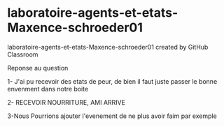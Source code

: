 # laboratoire-agents-et-etats-Maxence-schroeder01
laboratoire-agents-et-etats-Maxence-schroeder01 created by GitHub Classroom


Reponse au question

1- J'ai pu recevoir des etats de peur, de bien il faut juste passer le bonne envenment dans notre boite

2- RECEVOIR NOURRITURE, AMI ARRIVE

3-Nous Pourrions ajouter l'evenement de ne plus avoir faim par exemple 
